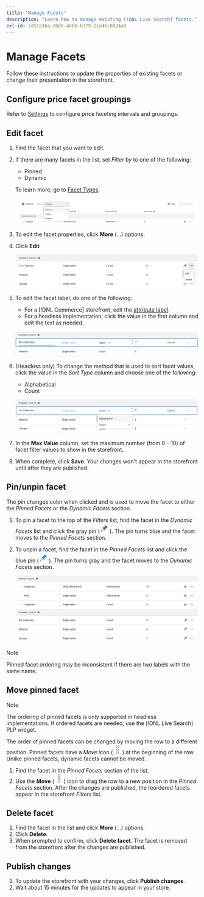 ```yaml
---
title: "Manage Facets"
description: "Learn how to manage existing [!DNL Live Search] facets."
exl-id: 1d51a36a-20d6-46b6-b379-11e46c8824a0
---
```

# Manage Facets

Follow these instructions to update the properties of existing facets or change their presentation in the storefront.

## Configure price facet groupings

Refer to [Settings](settings.md) to configure price faceting intervals and groupings.

## Edit facet

1. Find the facet that you want to edit.
1. If there are many facets in the list, set *Filter by* to one of the following:

     * Pinned
     * Dynamic

     To learn more, go to [Facet Types](facets-type.md).

     ![Filter facets](assets/facets-filter-by-cropped.png)

1. To edit the facet properties, click **More** (...) options.
1. Click **Edit**

     ![Edit options](assets/facet-edit-menu.png)

1. To edit the facet label, do one of the following:

     * For a [!DNL Commerce] storefront, edit the [attribute label](https://experienceleague.adobe.com/docs/commerce-admin/catalog/product-attributes/product-attributes.html).
     * For a headless implementation, click the value in the first column and edit the text as needed.

     ![Edit label](assets/facet-edit-label.png)

1. (Headless only) To change the method that is used to sort facet values, click the value in the *Sort Type* column and choose one of the following:

     * Alphabetical
     * Count

      ![Edit count](assets/facets-edit-count.png)

1. In the **Max Value** column, set the maximum number (from 0 – 10) of facet filter values to show in the storefront.
1. When complete, click **Save**.
      Your changes won't appear in the storefront until after they are published.

## Pin/unpin facet

The pin changes color when clicked and is used to move the facet to either the *Pinned Facets* or the *Dynamic Facets* section.

1. To pin a facet to the top of the *Filters* list, find the facet in the *Dynamic Facets* list and click the gray pin (![Pin selector](assets/btn-pin-gray.png)).
     The pin turns blue and the facet moves to the *Pinned Facets* section.
1. To unpin a facet, find the facet in the *Pinned Facets* list and click the blue pin (![Pin selector](assets/btn-pin-blue.png)).
      The pin turns gray and the facet moves to the *Dynamic Facets* section.

      ![Pinned and dynamic facets](assets/facets-pinned-unpinned.png)

>[!NOTE]
>
>Pinned facet ordering may be inconsistent if there are two labels with the same name.

## Move pinned facet

>[!NOTE]
>
>The ordering of pinned facets is only supported in headless implementations. If ordered facets are needed, use the [!DNL Live Search] PLP widget.

The order of pinned facets can be changed by moving the row to a different position. Pinned facets have a *Move* icon (![Move selector](assets/btn-move.png)) at the beginning of the row. Unlike pinned facets, dynamic facets cannot be moved.

1. Find the facet in the *Pinned Facets* section of the list.
1. Use the **Move** (![Move selector](assets/btn-move.png)) icon to drag the row to a new position in the *Pinned Facets* section.
   After the changes are published, the reordered facets appear in the storefront *Filters* list.

## Delete facet

1. Find the facet in the list and click **More** (...) options.
1. Click **Delete**.
1. When prompted to confirm, click **Delete facet**.
   The facet is removed from the storefront after the changes are published.

## Publish changes

1. To update the storefront with your changes, click **Publish changes**.
1. Wait about 15 minutes for the updates to appear in your store.
